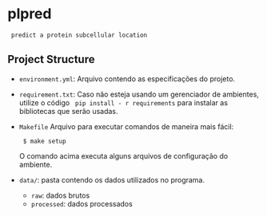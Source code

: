 # plpred
     predict a protein subcellular location

## Project Structure 

- `environment.yml`: Arquivo contendo as especificações do projeto.

- `requirement.txt`: Caso não esteja usando um gerenciador de ambientes, utilize o código ``` pip install - r requirements``` para instalar as bibliotecas que serão usadas.

- `Makefile` Arquivo para executar comandos de maneira mais fácil:
    ```
     $ make setup
    ```
    O comando acima executa alguns arquivos de configuração do ambiente.

- `data/`: pasta contendo os dados utilizados no programa.
     - `raw`: dados brutos
     - `processed`: dados processados 
     